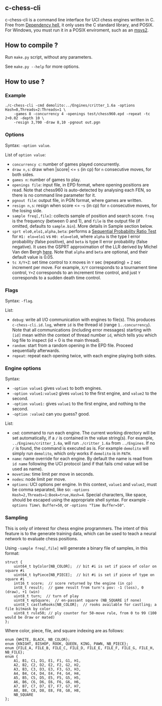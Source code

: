 ## c-chess-cli

c-chess-cli is a command line interface for UCI chess engines written in C. Free from [Dependency hell](https://en.wikipedia.org/wiki/Dependency_hell), it only uses the C standard library, and POSIX. For Windows, you must run it in a POSIX enviroment, such as an [msys2](https://www.msys2.org/).

## How to compile ?

Run `make.py` script, without any parameters.

See `make.py --help` for more options.

## How to use ?

### Example

```
./c-chess-cli -cmd demolito:../Engines/critter_1.6a -options Hash=8,Threads=2:Threads=1 \
    -games 8 -concurrency 4 -openings test/chess960.epd -repeat -tc 2+0.02 -depth 10 \
    -resign 3,700 -draw 8,10 -pgnout out.pgn
```

### Options

Syntax: `-option value`.

List of `option value`:
- `concurrency c`: number of games played concurrently.
- `draw n,s`: draw when |score| <= `s` (in cp) for `n` consecutive moves, for both sides.
- `games n`: number of games to play.
- `openings file`: input file, in EPD format, where opening positions are read. Note that
  chess960 is auto-detected by analysing each FEN, so there is no command line parameter
  for it.
- `pgnout file`: output file, in PGN format, where games are written.
- `resign n,s`: resign when score <= -`s` (in cp) for `n` consecutive moves, for the losing side.
- `sample freq[,file]`: collects sample of position and search score. `freq` is the frequency (between
  0 and 1), and `file` is the output file (if omitted, defaults to `sample.bin`). More details in
  Sample section below.
- `sprt elo0,elo1,alpha,beta`: performs a [Sequential Probability Ratio Test](https://en.wikipedia.org/wiki/Sequential_probability_ratio_test)
  for `H1: elo=elo1` vs `H0: elo=elo0`, where `alpha` is the type I error probability (false positive),
  and `beta` is type II error probability (false negative). It uses the GSPRT approximation of the LLR
  derived by Michel Van den Bergh [here](http://hardy.uhasselt.be/Toga/GSPRT_approximation.pdf).
  Note that `alpha` and `beta` are optional, and their default value is 0.05.
- `tc X/Y+Z`: set time control to `X` moves in `Y` sec (repeating) + `Z` sec increment per move. For
  example, `X/Y` corresponds to a tournament time control, `Y+Z` corresponds to an increment time
  control, and just `Y` corresponds to a sudden death time control.

### Flags

Syntax: `-flag`.

List:
- `debug`: write all I/O communication with engines to file(s). This produces `c-chess-cli.id.log`,
where `id` is the thread id (range `1..concurrency`). Note that all communications (including
error messages) starting with `[id]` mean within the context of thread number `id`, which tells you
which log file to inspect (id = 0 is the main thread).
- `random`: start from a random opening in the EPD file. Proceed sequentially afterwards.
- `repeat`: repeat each opening twice, with each engine playing both sides.

### Engine options

Syntax:
- `-option value1` gives `value1` to both engines.
- `-option value1:value2` gives `value1` to the first engine, and `value2` to the second.
- `-option value1:` gives `value1` to the first engine, and nothing to the second.
- `-option :value2` can you guess? good.

List:
- `cmd`: command to run each engine. The current working directory will be set automatically, if a
  `/` is contained in the value string(s). For example, `../Engines/critter_1.6a`, will run
  `./critter_1.6a` from `../Engines`. If no `/` is found, the command is executed as is. For example
  `demolito` will simply run `demolito`, which only works if `demolito` is in `PATH`.
- `name`: name override for each engine. By default the name is read from `id name` following the UCI
  protocol (and if that fails cmd value will be used as name).
- `movetime`: time limit per move in seconds.
- `nodes`: node limit per move.
- `options`: UCI options per engine. In this context, `value1` and `value2`, must be comma
  separated, like so: `-options Hash=2,Threads=1:Book=true,Hash=4`. Special characters, like space,
  should be escaped using the appropriate shell syntax. For example `-options Time\ Buffer=50`, or `-options "Time Buffer=50"`.

### Sampling

This is only of interest for chess engine programmers. The intent of this feature is to the generate
training data, which can be used to teach a neural network to evaluate chess positions.

Using `-sample freq[,file]` will generate a binary file of samples, in this format:
```
struct {
    uint64_t byColor[NB_COLOR];  // bit #i is set if piece of color on square #i
    uint64_t byPiece[NB_PIECE];  // bit #i is set if piece of type on square #i
    int16_t score;  // score returned by the engine (in cp)
    int8_t result;  // game result from turn's pov: -1 (loss), 0 (draw), +1 (win)
    uint8_t turn;  // turn of play
    uint8_t epSquare;  // en-passant square (NB_SQUARE if none)
    uint8_t castleRooks[NB_COLOR];  // rooks available for castling; a file bitmask by color
    uint8_t rule50; // ply counter for 50-move rule, from 0 to 99 (100 would be draw or mated)
};
```
Where color, piece, file, and square indexing are as follows:
```
enum {WHITE, BLACK, NB_COLOR};
enum {KNIGHT, BISHOP, ROOK, QUEEN, KING, PAWN, NB_PIECE};
enum {FILE_A, FILE_B, FILE_C, FILE_D, FILE_E, FILE_F, FILE_G, FILE_H, NB_FILE};
enum {
    A1, B1, C1, D1, E1, F1, G1, H1,
    A2, B2, C2, D2, E2, F2, G2, H2,
    A3, B3, C3, D3, E3, F3, G3, H3,
    A4, B4, C4, D4, E4, F4, G4, H4,
    A5, B5, C5, D5, E5, F5, G5, H5,
    A6, B6, C6, D6, E6, F6, G6, H6,
    A7, B7, C7, D7, E7, F7, G7, H7,
    A8, B8, C8, D8, E8, F8, G8, H8,
    NB_SQUARE
};
```
